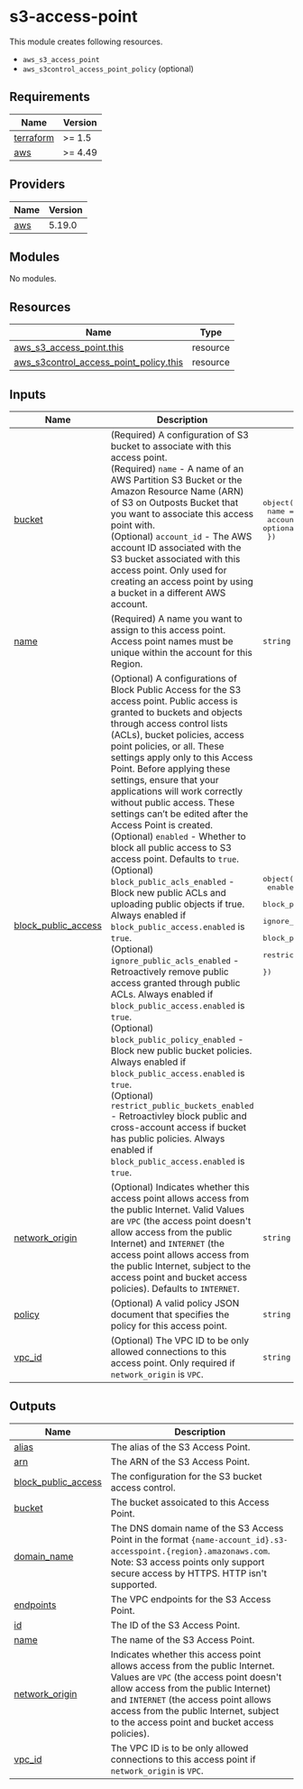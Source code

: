 # s3-access-point

This module creates following resources.

- `aws_s3_access_point`
- `aws_s3control_access_point_policy` (optional)

<!-- BEGIN_TF_DOCS -->
## Requirements

| Name | Version |
|------|---------|
| <a name="requirement_terraform"></a> [terraform](#requirement\_terraform) | >= 1.5 |
| <a name="requirement_aws"></a> [aws](#requirement\_aws) | >= 4.49 |

## Providers

| Name | Version |
|------|---------|
| <a name="provider_aws"></a> [aws](#provider\_aws) | 5.19.0 |

## Modules

No modules.

## Resources

| Name | Type |
|------|------|
| [aws_s3_access_point.this](https://registry.terraform.io/providers/hashicorp/aws/latest/docs/resources/s3_access_point) | resource |
| [aws_s3control_access_point_policy.this](https://registry.terraform.io/providers/hashicorp/aws/latest/docs/resources/s3control_access_point_policy) | resource |

## Inputs

| Name | Description | Type | Default | Required |
|------|-------------|------|---------|:--------:|
| <a name="input_bucket"></a> [bucket](#input\_bucket) | (Required) A configuration of S3 bucket to associate with this access point.<br>    (Required) `name` - A name of an AWS Partition S3 Bucket or the Amazon Resource Name (ARN) of S3 on Outposts Bucket that you want to associate this access point with.<br>    (Optional) `account_id` - The AWS account ID associated with the S3 bucket associated with this access point. Only used for creating an access point by using a bucket in a different AWS account. | <pre>object({<br>    name       = string<br>    account_id = optional(string)<br>  })</pre> | n/a | yes |
| <a name="input_name"></a> [name](#input\_name) | (Required) A name you want to assign to this access point. Access point names must be unique within the account for this Region. | `string` | n/a | yes |
| <a name="input_block_public_access"></a> [block\_public\_access](#input\_block\_public\_access) | (Optional) A configurations of Block Public Access for the S3 access point. Public access is granted to buckets and objects through access control lists (ACLs), bucket policies, access point policies, or all. These settings apply only to this Access Point. Before applying these settings, ensure that your applications will work correctly without public access. These settings can’t be edited after the Access Point is created.<br>    (Optional) `enabled` - Whether to block all public access to S3 access point. Defaults to `true`.<br>    (Optional) `block_public_acls_enabled` - Block new public ACLs and uploading public objects if true. Always enabled if `block_public_access.enabled` is `true`.<br>    (Optional) `ignore_public_acls_enabled` - Retroactively remove public access granted through public ACLs. Always enabled if `block_public_access.enabled` is `true`.<br>    (Optional) `block_public_policy_enabled` - Block new public bucket policies. Always enabled if `block_public_access.enabled` is `true`.<br>    (Optional) `restrict_public_buckets_enabled` - Retroactivley block public and cross-account access if bucket has public policies. Always enabled if `block_public_access.enabled` is `true`. | <pre>object({<br>    enabled                         = optional(bool, true)<br>    block_public_acls_enabled       = optional(bool, false)<br>    ignore_public_acls_enabled      = optional(bool, false)<br>    block_public_policy_enabled     = optional(bool, false)<br>    restrict_public_buckets_enabled = optional(bool, false)<br>  })</pre> | `{}` | no |
| <a name="input_network_origin"></a> [network\_origin](#input\_network\_origin) | (Optional) Indicates whether this access point allows access from the public Internet. Valid Values are `VPC` (the access point doesn't allow access from the public Internet) and `INTERNET` (the access point allows access from the public Internet, subject to the access point and bucket access policies). Defaults to `INTERNET`. | `string` | `"INTERNET"` | no |
| <a name="input_policy"></a> [policy](#input\_policy) | (Optional) A valid policy JSON document that specifies the policy for this access point. | `string` | `""` | no |
| <a name="input_vpc_id"></a> [vpc\_id](#input\_vpc\_id) | (Optional) The VPC ID to be only allowed connections to this access point. Only required if `network_origin` is `VPC`. | `string` | `null` | no |

## Outputs

| Name | Description |
|------|-------------|
| <a name="output_alias"></a> [alias](#output\_alias) | The alias of the S3 Access Point. |
| <a name="output_arn"></a> [arn](#output\_arn) | The ARN of the S3 Access Point. |
| <a name="output_block_public_access"></a> [block\_public\_access](#output\_block\_public\_access) | The configuration for the S3 bucket access control. |
| <a name="output_bucket"></a> [bucket](#output\_bucket) | The bucket assoicated to this Access Point. |
| <a name="output_domain_name"></a> [domain\_name](#output\_domain\_name) | The DNS domain name of the S3 Access Point in the format `{name-account_id}.s3-accesspoint.{region}.amazonaws.com`. Note: S3 access points only support secure access by HTTPS. HTTP isn't supported. |
| <a name="output_endpoints"></a> [endpoints](#output\_endpoints) | The VPC endpoints for the S3 Access Point. |
| <a name="output_id"></a> [id](#output\_id) | The ID of the S3 Access Point. |
| <a name="output_name"></a> [name](#output\_name) | The name of the S3 Access Point. |
| <a name="output_network_origin"></a> [network\_origin](#output\_network\_origin) | Indicates whether this access point allows access from the public Internet. Values are `VPC` (the access point doesn't allow access from the public Internet) and `INTERNET` (the access point allows access from the public Internet, subject to the access point and bucket access policies). |
| <a name="output_vpc_id"></a> [vpc\_id](#output\_vpc\_id) | The VPC ID is to be only allowed connections to this access point if `network_origin` is `VPC`. |
<!-- END_TF_DOCS -->
